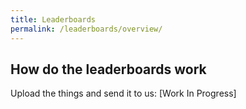 ```yaml
---
title: Leaderboards
permalink: /leaderboards/overview/
---
```


## How do the leaderboards work

Upload the things and send it to us: [Work In Progress]

<!-- 
we'll do some sexy validation on it and we'll tell you how badly you have failed.

When you submit you need to tell us these things

- Your credit card number, cvv, and exp date
- address
- Mother's maiden name
- SNN

## Rules

Dont cheat because all my homies hate cheaters

```yaml
bootwatch: custom
``` -->

